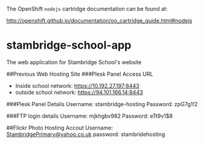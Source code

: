 The OpenShift `nodejs` cartridge documentation can be found at:

http://openshift.github.io/documentation/oo_cartridge_guide.html#nodejs

# stambridge-school-app
The web application for Stambridge School's website

##Previous Web Hosting Site
###Plesk Panel Access URL
* Inside school network: https://10.192.27.197:8443
* outside school network: https://94.101.166.14:8443

###Plesk Panel Details
Username: stambridge-hosting
Password: zpG7g1!2

###FTP login details
Username: mjkhgbv982
Password: eTt9v1$8

##Flickr Photo Hosting Accout
Username: StambridgePrimary@yahoo.co.uk
password: stambridehosting
